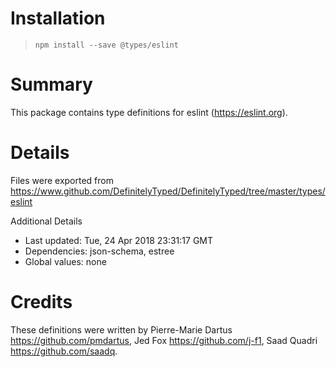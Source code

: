 # Installation
> `npm install --save @types/eslint`

# Summary
This package contains type definitions for eslint (https://eslint.org).

# Details
Files were exported from https://www.github.com/DefinitelyTyped/DefinitelyTyped/tree/master/types/eslint

Additional Details
 * Last updated: Tue, 24 Apr 2018 23:31:17 GMT
 * Dependencies: json-schema, estree
 * Global values: none

# Credits
These definitions were written by Pierre-Marie Dartus <https://github.com/pmdartus>, Jed Fox <https://github.com/j-f1>, Saad Quadri <https://github.com/saadq>.
